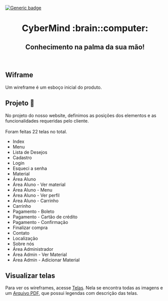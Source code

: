 [![Generic badge](https://img.shields.io/badge/SPRINT_0-CONCLUÍDA-blue.svg)](https://shields.io/)

<h1 text align="center">CyberMind :brain::computer:</h1> 
<h2 text align="center">Conhecimento na palma da sua mão!</h2>


<br>

##  Wiframe 

Um wireframe é um esboço inicial do produto. 

## Projeto :pencil:


No projeto do nosso website, definimos as posições dos elementos e as funcionalidades requeridas pelo cliente.<br> <br> Foram feitas 22 telas no total.
<br>
* Index
* Menu
* Lista de Desejos
* Cadastro 
* Login
* Esqueci a senha
* Material
* Área Aluno
* Área Aluno - Ver material
* Área Aluno - Menu
* Área Aluno - Ver perfil
* Área Aluno - Carrinho
* Carrinho
* Pagamento - Boleto
* Pagamento - Cartão de crédito
* Pagamento - Confirmação
* Finalizar compra
* Contato
* Localização
* Sobre nós
* Área Administrador
* Área Admin - Ver Material
* Área Admin - Adicionar Material

## Visualizar telas 
Para ver os wireframes, acesse [Telas](https://github.com/arapujo/pi_primeiro_semestre/tree/master/SPRINT%200/Telas). Nela se encontra todas as imagens e um [Arquivo PDF](https://github.com/arapujo/pi_primeiro_semestre/blob/master/SPRINT%200/Telas/wireframes-projeto-integrador-descricao.pdf/), que possui legendas com descrição das telas.






